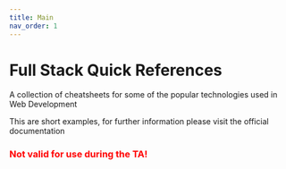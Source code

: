 ```yaml
---
title: Main
nav_order: 1
---
```


# Full Stack Quick References

A collection of cheatsheets for some of the popular technologies used in Web Development

This are short examples, for further information please visit the official documentation

<h3 style='color: red'><strong>Not valid for use during the TA!</strong></h3>
